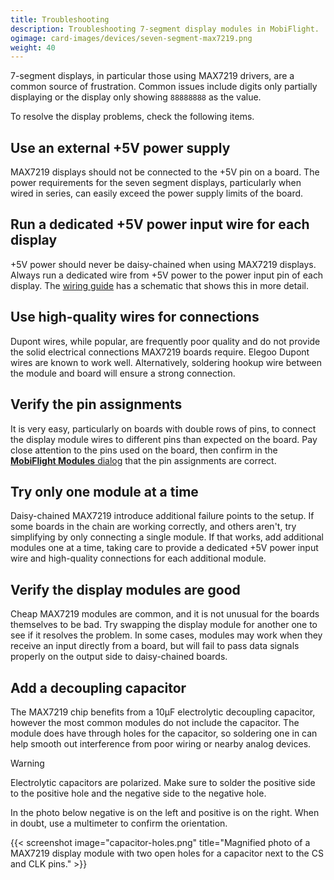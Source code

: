 ```yaml
---
title: Troubleshooting
description: Troubleshooting 7-segment display modules in MobiFlight.
ogimage: card-images/devices/seven-segment-max7219.png
weight: 40
---
```


7-segment displays, in particular those using MAX7219 drivers, are a common source of frustration. Common issues include digits only partially displaying or the display only showing `88888888` as the value.

To resolve the display problems, check the following items.

## Use an external +5V power supply

MAX7219 displays should not be connected to the +5V pin on a board. The power requirements for the seven segment displays, particularly when wired in series, can easily exceed the power supply limits of the board.

## Run a dedicated +5V power input wire for each display

+5V power should never be daisy-chained when using MAX7219 displays. Always run a dedicated wire from +5V power to the power input pin of each display. The [wiring guide](/devices/seven-segment-display/wiring/) has a schematic that shows this in more detail.

## Use high-quality wires for connections

Dupont wires, while popular, are frequently poor quality and do not provide the solid electrical connections MAX7219 boards require. Elegoo Dupont wires are known to work well. Alternatively, soldering hookup wire between the module and board will ensure a strong connection.

## Verify the pin assignments

It is very easy, particularly on boards with double rows of pins, to connect the display module wires to different pins than expected on the board. Pay close attention to the pins used on the board, then confirm in the [**MobiFlight Modules** dialog](/devices/seven-segment-display/adding-device/) that the pin assignments are correct.

## Try only one module at a time

Daisy-chained MAX7219 introduce additional failure points to the setup. If some boards in the chain are working correctly, and others aren't, try simplifying by only connecting a single module. If that works, add additional modules one at a time, taking care to provide a dedicated +5V power input wire and high-quality connections for each additional module.

## Verify the display modules are good

Cheap MAX7219 modules are common, and it is not unusual for the boards themselves to be bad. Try swapping the display module for another one to see if it resolves the problem. In some cases, modules may work when they receive an input directly from a board, but will fail to pass data signals properly on the output side to daisy-chained boards.

## Add a decoupling capacitor

The MAX7219 chip benefits from a 10µF electrolytic decoupling capacitor, however the most common modules do not include the capacitor. The module does have through holes for the capacitor, so soldering one in can help smooth out interference from poor wiring or nearby analog devices.

> [!WARNING]
> Electrolytic capacitors are polarized. Make sure to solder the positive side to the positive hole and the negative side to the negative hole.
>
> In the photo below negative is on the left and positive is on the right. When in doubt, use a multimeter to confirm the orientation.

{{< screenshot image="capacitor-holes.png" title="Magnified photo of a MAX7219 display module with two open holes for a capacitor next to the CS and CLK pins." >}}
